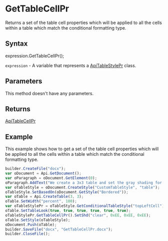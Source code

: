 # GetTableCellPr

Returns a set of the table cell properties which will be applied to all the cells within a table which match the conditional formatting type.

## Syntax

expression.GetTableCellPr();

`expression` - A variable that represents a [ApiTableStylePr](../ApiTableStylePr.md) class.

## Parameters

This method doesn't have any parameters.

## Returns

[ApiTableCellPr](../../ApiTableCellPr/ApiTableCellPr.md)

## Example

This example shows how to get a set of the table cell properties which will be applied to all the cells within a table which match the conditional formatting type.

```javascript
builder.CreateFile("docx");
var oDocument = Api.GetDocument();
var oParagraph = oDocument.GetElement(0);
oParagraph.AddText("We create a 3x3 table and set the gray shading for cell #1:");
var oTableStyle = oDocument.CreateStyle("CustomTableStyle", "table");
oTableStyle.SetBasedOn(oDocument.GetStyle("Bordered"));
var oTable = Api.CreateTable(3, 3);
oTable.SetWidth("percent", 100);
var oTableStylePr = oTableStyle.GetConditionalTableStyle("topLeftCell");
oTable.SetTableLook(true, true, true, true, true, true);
oTableStylePr.GetTableCellPr().SetShd("clear", 0xEE, 0xEE, 0xEE);
oTable.SetStyle(oTableStyle);
oDocument.Push(oTable);
builder.SaveFile("docx", "GetTableCellPr.docx");
builder.CloseFile();
```